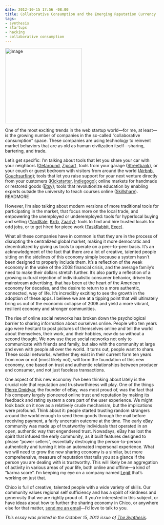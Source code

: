 ```yaml
---
date: 2012-10-15 17:56 -08:00
title: Collaborative Consumption and the Emerging Reputation Currency
tags:
- synthesis
- startups
- hacking
- collaborative consumption
---
```

<img class="right" alt="image" height="247" src="https://mattolson-blog.s3.amazonaws.com/collaborative-consumption.jpg" width="250"/>

One of the most exciting trends in the web startup world&mdash;for me, at least&mdash;is the growing number of companies in the so-called &ldquo;collaborative consumption&rdquo; space. These companies are 
using technology to reinvent market behaviors that are as old as human civilization itself&mdash;sharing, bartering, and trade.

Let&rsquo;s get specific: I&rsquo;m talking about tools that let you share your car with your neighbors ([Getaround](http://www.getaround.com/), [Zipcar](http://www.zipcar.com/)), tools from your garage 
([Streetbank](http://www.streetbank.com/)), or your couch or guest bedroom with visitors from around the world ([Airbnb](https://www.airbnb.com/), [Couchsurfing](https://www.couchsurfing.org/)); tools 
that let you raise support for your next venture directly from your customers ([Kickstarter](http://www.kickstarter.com/), [Indiegogo](http://www.indiegogo.com/)); online markets for handmade or restored 
goods ([Etsy](http://www.etsy.com/)); tools that revolutionize education by enabling experts outside the university to teach courses online ([Skillshare](http://www.skillshare.com/)).
READMORE

However, I&rsquo;m also talking about modern versions of more traditional tools for participating in the market, that focus more on the local trade, and empowering the unemployed or underemployed: tools for 
hyperlocal buying and selling ([YardSale](https://www.getyardsale.com/), [Krrb](http://krrb.com/), [Zaarly](https://www.zaarly.com)); tools to find and hire trusted locals for odd jobs, or to get hired for 
piece work ([TaskRabbit](https://www.taskrabbit.com), [Exec](https://iamexec.com/)).

What all these companies have in common is that they are in the process of disrupting the centralized global market, making it more democratic and decentralized by giving us tools to operate on a peer-to-peer 
basis. It&rsquo;s an acknowledgment of the fact that there are a lot of creative, talented people sitting on the sidelines of this economy simply because a system hasn&rsquo;t been designed to properly include 
them. It&rsquo;s a reflection of the weak economy in the wake of the 2008 financial crisis, and the average family&rsquo;s need to make their dollars stretch further. It&rsquo;s also partly a reflection of a 
growing cultural rejection of individualistic consumer behavior, driven by mainstream advertising, that has been at the heart of the American economy for decades, and the desire to return to a more authentic, 
connected, way of life. It&rsquo;s incredibly exciting to see the growth in the adoption of these apps. I believe we are at a tipping point that will ultimately bring us out of the economic collapse of 2008 
and yield a more vibrant, resilient economy and stronger communities.

The rise of online social networks has broken down the psychological barrier to sharing information about ourselves online. People who ten years ago were hesitant to post pictures of themselves online and 
tell the world about themselves, their work, and their hobbies, now do so without a second thought. We now use these social networks not only to communicate with friends and family, but also with the 
community at large and even with people all over the world. It turns out, people want to share. These social networks, whether they exist in their current form ten years from now or not (most likely not), 
will form the foundation of this new economy, one based on trust and authentic relationships between producer and consumer, and not just faceless transactions.

One aspect of this new economy I&rsquo;ve been thinking about lately is the crucial role that reputation and trustworthiness will play. One of the things [Pierre Omidyar](http://www.omidyar.com/team/pierre-omidyar), 
the founder of eBay, was most proud of, was the fact that his company largely pioneered online trust and reputation by making its feedback and rating system a core part of the user experience. We might look back 
on it now as a relatively crude mechanism, but the implications were profound. Think about it: people started trusting random strangers around the world enough to send them goods through the mail before receiving 
payment, a fairly uncertain outcome at the time. The early eBay community was made up of trustworthy individuals that operated in an open, authentic way that engendered trust. Nowadays, eBay has lost the 
spirit that infused the early community, as it built features designed to please &ldquo;power sellers&rdquo;, essentially destroying the person-to-person authenticity and turning it into an automated impersonal 
experience. What we will need to grow the new sharing economy is a similar, but more comprehensive, measure of reputation that tells you at a glance if the person you are dealing with is trustworthy. This will 
likely be an aggregation of activity in various areas of your life, both online and offline&mdash;a kind of &ldquo;karma score&rdquo;. I&rsquo;m keeping my eye on a company named [Legit](http://legit.co/) 
that&rsquo;s working on just that.

Chico is full of creative, talented people with a wide variety of skills. Our community values regional self sufficiency and has a spirit of kindness and generosity that we are rightly proud of. If 
you&rsquo;re interested in this subject, or have ideas about how to further the sharing economy in Chico, or anywhere else for that matter, [send me an email](http://mattolson.com/contact)&mdash;I&rsquo;d 
love to talk to you.

_This essay was printed in the October 15, 2012 issue of [The Synthesis](http://synthesisweekly.com/sharing-is-caring-collaborative-consumption-and-the-emerging-reputation-currency/)._
